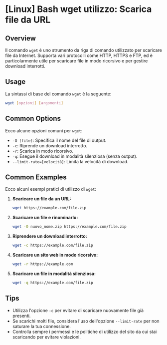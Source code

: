 # [Linux] Bash wget utilizzo: Scarica file da URL

## Overview
Il comando `wget` è uno strumento da riga di comando utilizzato per scaricare file da Internet. Supporta vari protocolli come HTTP, HTTPS e FTP, ed è particolarmente utile per scaricare file in modo ricorsivo e per gestire download interrotti.

## Usage
La sintassi di base del comando `wget` è la seguente:

```bash
wget [opzioni] [argomenti]
```

## Common Options
Ecco alcune opzioni comuni per `wget`:

- `-O [file]`: Specifica il nome del file di output.
- `-c`: Riprende un download interrotto.
- `-r`: Scarica in modo ricorsivo.
- `-q`: Esegue il download in modalità silenziosa (senza output).
- `--limit-rate=[velocità]`: Limita la velocità di download.

## Common Examples
Ecco alcuni esempi pratici di utilizzo di `wget`:

1. **Scaricare un file da un URL:**

   ```bash
   wget https://example.com/file.zip
   ```

2. **Scaricare un file e rinominarlo:**

   ```bash
   wget -O nuovo_nome.zip https://example.com/file.zip
   ```

3. **Riprendere un download interrotto:**

   ```bash
   wget -c https://example.com/file.zip
   ```

4. **Scaricare un sito web in modo ricorsivo:**

   ```bash
   wget -r https://example.com
   ```

5. **Scaricare un file in modalità silenziosa:**

   ```bash
   wget -q https://example.com/file.zip
   ```

## Tips
- Utilizza l'opzione `-c` per evitare di scaricare nuovamente file già presenti.
- Se scarichi molti file, considera l'uso dell'opzione `--limit-rate` per non saturare la tua connessione.
- Controlla sempre i permessi e le politiche di utilizzo del sito da cui stai scaricando per evitare violazioni.